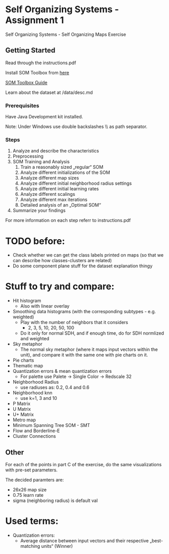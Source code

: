 # Self Organizing Systems - Assignment 1

Self Organizing Systems - Self Organizing Maps Exercise

## Getting Started

Read through the instructions.pdf

Install SOM Toolbox from [here](http://www.ifs.tuwien.ac.at/dm/somtoolbox/)

[SOM Toolbox Guide](http://www.ifs.tuwien.ac.at/dm/somtoolbox/)

Learn about the dataset at /data/desc.md

### Prerequisites

Have Java Development kit installed.

Note: Under Windows use double backslashes \\\ as path separator.

### Steps

1. Analyze and describe the characteristics
2. Preprocessing
3. SOM Training and Analysis
    1. Train a reasonably sized „regular“ SOM
    2. Analyze different initializations of the SOM
    3. Analyze different map sizes
    4. Analyze different initial neighborhood radius settings
    5. Analyze different initial learning rates
    6. Analyze different scalings
    7. Analyze different max iterations
    8. Detailed analysis of an „Optimal SOM“
4. Summarize your findings

For more information on each step referr to instructions.pdf

# TODO before:

* Check whether we can get the class labels printed on maps (so that we can describe how classes-clusters are related)
* Do some component plane stuff for the dataset explanation thingy

# Stuff to try and compare:

* Hit histogram
    * Also with linear overlay
* Smoothing data histograms (with the corresponding subtypes - e.g. weighted)
	* Play with the number of neighbors that it considers
		* 2, 3, 5, 10, 20, 50, 100
    * Do it only for normal SDH, and if enough time, do for SDH normlized and weighted
* Sky metaphor
  * The normal sky metaphor (where it maps input vectors within the unit),
  and compare it with the same one with pie charts on it.
* Pie charts
* Thematic map
* Quantization errors & mean quantization errors
    * For palette use Palete -> Single Color -> Redscale 32
* Neighborhood Radius
    * use radiuses as: 0.2, 0.4 and 0.6
* Neighborhood knn
    * use k=1, 3 and 10
* P Matrix
* U Matrix
* U+ Matrix
* Metro map
* Minimum Spanning Tree SOM - SMT
* Flow and Borderline-E
* Cluster Connections




## Other

For each of the points in part C of the exercise, do the same visualizations with pre-set parameters.

The decided paramters are:

* 26x26 map size
* 0.75 learn rate
* sigma (neighboring radius) is default val

# Used terms:

* Quantization errors:
	* Average distance between input vectors and their respective „best-matching units“ (Winner)
